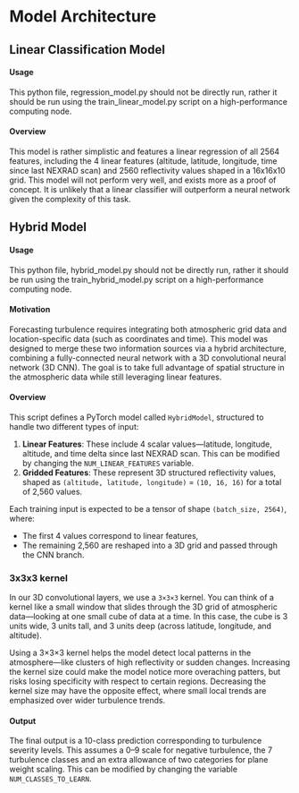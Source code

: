 # Model Architecture

## Linear Classification Model


#### Usage
This python file, regression_model.py should not be directly run, rather it should be run using the train_linear_model.py script on a high-performance computing node.

#### Overview

This model is rather simplistic and features a linear regression of all 2564 features, including the 4 linear features (altitude, latitude, longitude, time since last NEXRAD scan) and 2560 reflectivity values shaped in a 16x16x10 grid. This model will not perform very well, and exists more as a proof of concept. It is unlikely that a linear classifier will outperform a neural network given the complexity of this task.

## Hybrid Model

#### Usage
This python file, hybrid_model.py should not be directly run, rather it should be run using the train_hybrid_model.py script on a high-performance computing node.


#### Motivation
Forecasting turbulence requires integrating both atmospheric grid data and location-specific data (such as coordinates and time). This model was designed to merge these two information sources via a hybrid architecture, combining a fully-connected neural network with a 3D convolutional neural network (3D CNN). The goal is to take full advantage of spatial structure in the atmospheric data while still leveraging linear features.

#### Overview
This script defines a PyTorch model called `HybridModel`, structured to handle two different types of input:

1. **Linear Features**: These include 4 scalar values—latitude, longitude, altitude, and time delta since last NEXRAD scan. This can be modified by changing the `NUM_LINEAR_FEATURES` variable.
2. **Gridded Features**: These represent 3D structured reflectivity values, shaped as `(altitude, latitude, longitude)` = `(10, 16, 16)` for a total of 2,560 values.

Each training input is expected to be a tensor of shape `(batch_size, 2564)`, where:
- The first 4 values correspond to linear features,
- The remaining 2,560 are reshaped into a 3D grid and passed through the CNN branch.

### 3x3x3 kernel

In our 3D convolutional layers, we use a `3×3×3` kernel. You can think of a kernel like a small window that slides through the 3D grid of atmospheric data—looking at one small cube of data at a time. In this case, the cube is 3 units wide, 3 units tall, and 3 units deep (across latitude, longitude, and altitude).

Using a 3×3×3 kernel helps the model detect local patterns in the atmosphere—like clusters of high reflectivity or sudden changes. Increasing the kernel size could make the model notice more overaching patters, but risks losing specificity with respect to certain regions. Decreasing the kernel size may have the opposite effect, where small local trends are emphasized over wider turbulence trends.

#### Output
The final output is a 10-class prediction corresponding to turbulence severity levels. This assumes a 0–9 scale for negative turbulence, the 7 turbulence classes and an extra allowance of two categories for plane weight scaling. This can be modified by changing the variable `NUM_CLASSES_TO_LEARN`.
